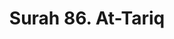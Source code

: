 ---
title       : "Surah 86. At-Tariq"
DATE        : 7/25/2018 9:18:18 AM
draft       : false
TYPE        : "quran"
layout      : "surah"
BookCode    : "ARB"
SurahNumber : "86"
TotalAyah   : "17"
---